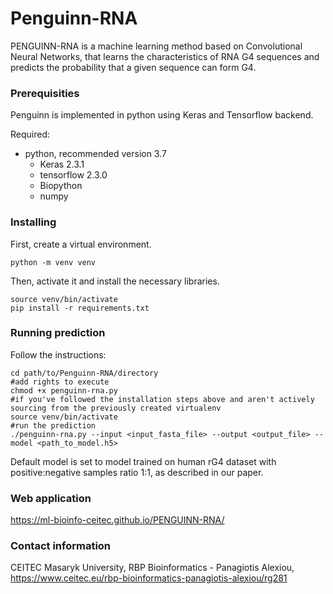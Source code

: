 # Penguinn-RNA

PENGUINN-RNA is a machine learning method based on Convolutional Neural Networks, that learns the characteristics of RNA G4 sequences and predicts the probability that a given sequence can form G4.


### Prerequisities

Penguinn is implemented in python using Keras and Tensorflow backend.

Required:

* python, recommended version 3.7
    * Keras 2.3.1
    * tensorflow 2.3.0
    * Biopython
    * numpy

### Installing
First, create a virtual environment.
```
python -m venv venv
```
Then, activate it and install the necessary libraries.
```
source venv/bin/activate
pip install -r requirements.txt
```

### Running prediction

Follow the instructions:

```
cd path/to/Penguinn-RNA/directory
#add rights to execute
chmod +x penguinn-rna.py
#if you've followed the installation steps above and aren't actively sourcing from the previously created virtualenv
source venv/bin/activate
#run the prediction
./penguinn-rna.py --input <input_fasta_file> --output <output_file> --model <path_to_model.h5>
```

Default model is set to model trained on human rG4 dataset with positive:negative samples ratio 1:1, as described in our paper.

### Web application

https://ml-bioinfo-ceitec.github.io/PENGUINN-RNA/

### Contact information

CEITEC Masaryk University, RBP Bioinformatics - Panagiotis Alexiou, https://www.ceitec.eu/rbp-bioinformatics-panagiotis-alexiou/rg281
